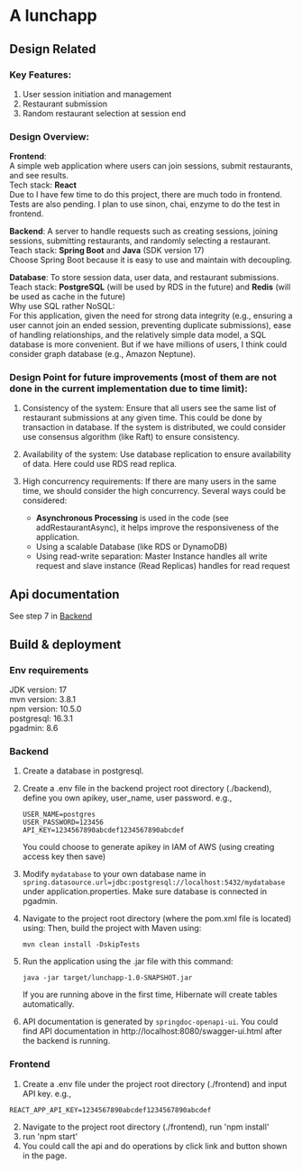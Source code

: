 # A lunchapp

## Design Related

### Key Features:
1. User session initiation and management  
2. Restaurant submission  
3. Random restaurant selection at session end  

### Design Overview:
**Frontend**:<br />
A simple web application where users can join sessions, submit restaurants, and see results. <br />
Tech stack: **React** <br />
Due to I have few time to do this project, there are much todo in frontend. Tests are also pending. I plan to use sinon, chai, enzyme to 
do the test in frontend.

**Backend**: 
A server to handle requests such as creating sessions, joining sessions, submitting restaurants, and randomly selecting a restaurant. <br />
Teach stack: **Spring Boot** and **Java** (SDK version 17) <br />
Choose Spring Boot because it is easy to use and maintain with decoupling.

**Database**: To store session data, user data, and restaurant submissions. <br />
Teach stack: **PostgreSQL** (will be used by RDS in the future) and **Redis** (will be used as cache in the future) <br />
Why use SQL rather NoSQL: <br />
For this application, given the need for strong data integrity (e.g., ensuring a user cannot join an ended session, preventing duplicate submissions), 
ease of handling relationships, and the relatively simple data model, a SQL database is more convenient. But if we have millions of users, I think
could consider graph database (e.g., Amazon Neptune).

### Design Point for future improvements (most of them are not done in the current implementation due to time limit):
1. Consistency of the system:
Ensure that all users see the same list of restaurant submissions at any given time. This could be done by transaction in database.
If the system is distributed, we could consider use consensus algorithm (like Raft) to ensure consistency.

2. Availability of the system:
Use database replication to ensure availability of data. Here could use RDS read replica.

3. High concurrency requirements:
If there are many users in the same time, we should consider the high concurrency. Several ways could be considered: <br />
   - **Asynchronous Processing** is used in the code (see addRestaurantAsync), it helps improve the responsiveness of the application.
   - Using a scalable Database (like RDS or DynamoDB)
   - Using read-write separation: Master Instance handles all write request and slave instance (Read Replicas) handles for read request

## Api documentation
See step 7 in [Backend](#backend)

## Build & deployment

### Env requirements
JDK version: 17 <br />
mvn version: 3.8.1 <br />
npm version: 10.5.0 <br />
postgresql: 16.3.1 <br />
pgadmin: 8.6 <br />

### Backend
1. Create a database in postgresql.
2. Create a .env file in the backend project root directory (./backend), define you own apikey, user_name, user password. e.g.,
   ```
   USER_NAME=postgres
   USER_PASSWORD=123456
   API_KEY=1234567890abcdef1234567890abcdef
   ```
   You could choose to generate apikey in IAM of AWS (using creating access key then save)

3. Modify `mydatabase` to your own database name in `spring.datasource.url=jdbc:postgresql://localhost:5432/mydatabase`
under application.properties. Make sure database is connected in pgadmin.

4. Navigate to the project root directory (where the pom.xml file is located) using:
Then, build the project with Maven using:
   ```
   mvn clean install -DskipTests
   ```
5. Run the application using the .jar file with this command:
   ```
   java -jar target/lunchapp-1.0-SNAPSHOT.jar
   ```
   If you are running above in the first time, Hibernate will create tables automatically. 

6. API documentation is generated by `springdoc-openapi-ui`. You could find API documentation in
http://localhost:8080/swagger-ui.html after the backend is running.


### Frontend
1. Create a .env file under the project root directory (./frontend) and input API key. e.g.,
```
REACT_APP_API_KEY=1234567890abcdef1234567890abcdef
```
2. Navigate to the project root directory (./frontend), run 'npm install'
3. run 'npm start'
4. You could call the api and do operations by click link and button shown in the page.







